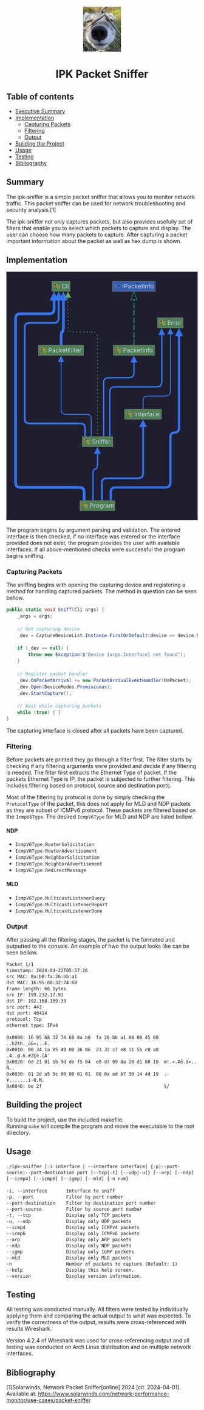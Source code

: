 <div align="center">

[<img src="docs/cmuchac.png" width="100">]()

# IPK Packet Sniffer

</div>

## Table of contents

- [Executive Summary](#summary)
- [Implementation](#implementation)
  - [Capturing Packets](#capturing-packets)
  - [Filtering](#filtering)
  - [Output](#output)
- [Building the Project](#building-the-project)
- [Usage](#usage)
- [Testing](#testing)
- [Bibliography](#bibliography)

## Summary

The ipk-sniffer is a simple packet sniffer that allows you to monitor 
network traffic. This packet sniffer can be used for network 
troubleshooting and security analysis.[1]

The ipk-sniffer not only captures packets, but also provides usefully set
of filters that enable you to select which packets to capture and display.
The user can choose how many packets to capture. After capturing a packet 
important information about the packet as well as hex dump is shown.

## Implementation

![UML Diagram](docs/diagram.png)

The program begins by argument parsing and validation. The entered interface
is then checked, if no interface was entered or the interface provided does
not exist, the program provides the user with available interfaces. If all
above-mentioned checks were successful the program begins sniffing.

### Capturing Packets

The sniffing begins with opening the capturing device and registering a method
for handling captured packets. The method in question can be seen bellow.
```csharp
public static void Sniff(Cli args) {
    _args = args;

    // Get capturing device
    _dev = CaptureDeviceList.Instance.FirstOrDefault(device => device.Name == args.Interface);

    if (_dev == null) {
        throw new Exception($"Device {args.Interface} not found");
    }

    // Register packet handler
    _dev.OnPacketArrival += new PacketArrivalEventHandler(OnPacket);
    _dev.Open(DeviceModes.Promiscuous);
    _dev.StartCapture();

    // Wait while capturing packets
    while (true) { }
}
```

The capturing interface is closed after all packets have been captured.

### Filtering

Before packets are printed they go through a filter first. The filter starts by 
checking if any filtering arguments were provided and decide if any filtering is
needed. The filter first extracts the Ethernet Type of packet. If the packets 
Ethernet Type is IP, the packet is subjected to further filtering. This includes
filtering based on protocol, source and destination ports.

Most of the filtering by protocol is done by simply checking the `ProtocolType` of 
the packet, this does not apply for MLD and NDP packets as they are subset of
ICMPv6 protocol. These packets are filtered based on the `IcmpV6Type`. The 
desired `IcmpV6Type` for MLD and NDP are listed bellow.

#### NDP

- `IcmpV6Type.RouterSolicitation`
- `IcmpV6Type.RouterAdvertisement`
- `IcmpV6Type.NeighborSolicitation`
- `IcmpV6Type.NeighborAdvertisement`
- `IcmpV6Type.RedirectMessage`

#### MLD

- `IcmpV6Type.MulticastListenerQuery`
- `IcmpV6Type.MulticastListenerReport`
- `IcmpV6Type.MulticastListenerDone`

### Output

After passing all the filtering stages, the packet is the formated and outputted
to the console. An example of hwo the output looks like can be seen bellow.

```
Packet 1/1
timestamp: 2024-04-22T05:57:26
src MAC: 8a:b8:fa:26:bb:a1
dst MAC: 16:95:68:32:74:68
frame length: 66 bytes
src IP: 199.232.17.91
dst IP: 192.168.109.33
src port: 443
dst port: 40414
protocol: Tcp
ethernet type: IPv4

0x0000: 16 95 68 32 74 68 8a b8  fa 26 bb a1 08 00 45 00  ..h2th.¸ú&»¡..E.
0x0010: 00 34 1a 85 40 00 36 06  23 32 c7 e8 11 5b c0 a8  .4..@.6.#2Çè.[À¨
0x0020: 6d 21 01 bb 9d de f5 04  e0 d7 09 8a 20 d1 80 10  m!.».Þõ.à×.. Ñ..
0x0030: 01 2d a5 9c 00 00 01 01  08 0a ed b7 30 14 4d 19  .-¥.......í·0.M.
0x0040: be 2f                                             ¾/              
```

## Building the project

To build the project, use the included makefile.<br>
Running `make` will compile the program and move the executable
to the root directory.

## Usage

```
./ipk-sniffer [-i interface | --interface interface] {-p|--port-source|--port-destination port [--tcp|-t] [--udp|-u]} [--arp] [--ndp] [--icmp4] [--icmp6] [--igmp] [--mld] {-n num}

-i, --interface       Interface to sniff
-p, --port            Filter by port number
--port-destination    Filter by destination port number
--port-source         Filter by source port number
-t, --tcp             Display only TCP packets
-u, --udp             Display only UDP packets
--icmp4               Display only ICMPv4 packets
--icmp6               Display only ICMPv6 packets
--arp                 Display only ARP packets
--ndp                 Display only NDP packets
--igmp                Display only IGMP packets
--mld                 Display only MLD packets
-n                    Number of packets to capture (Default: 1)
--help                Display this help screen.
--version             Display version information.
```

## Testing

All testing was conducted manually. All filters were tested by individually applying
them and comparing the actual output to what was expected. To verify the correctness
of the output, results were cross-referenced with results Wireshark.

Version 4.2.4 of Wireshark was used for cross-referencing output and all testing was
conducted on Arch Linux distribution and on multiple network interfaces.

## Bibliography

[1]Solarwinds, Network Packet Sniffer[online] 2024 [cit. 2024-04-01]. Available at: https://www.solarwinds.com/network-performance-monitor/use-cases/packet-sniffer
